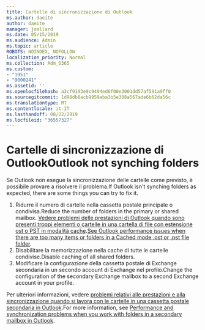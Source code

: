 ```yaml
---
title: Cartelle di sincronizzazione di Outlook
ms.author: daeite
author: daeite
manager: joallard
ms.date: 05/15/2019
ms.audience: Admin
ms.topic: article
ROBOTS: NOINDEX, NOFOLLOW
localization_priority: Normal
ms.collection: Adm_O365
ms.custom:
- "1951"
- "9000241"
ms.assetid: ''
ms.openlocfilehash: a3cf9193e9c9494ed6f00e3001dd57af591a9ff0
ms.sourcegitcommit: 1d98db8acb9959aba3b5e308a567ade6b62da56c
ms.translationtype: MT
ms.contentlocale: it-IT
ms.lasthandoff: 08/22/2019
ms.locfileid: "36557327"
---
```

# <a name="outlook-not-synching-folders"></a><span data-ttu-id="f2861-102">Cartelle di sincronizzazione di Outlook</span><span class="sxs-lookup"><span data-stu-id="f2861-102">Outlook not synching folders</span></span>

<span data-ttu-id="f2861-103">Se Outlook non esegue la sincronizzazione delle cartelle come previsto, è possibile provare a risolvere il problema.</span><span class="sxs-lookup"><span data-stu-id="f2861-103">If Outlook isn't synching folders as expected, there are some things you can try to fix it.</span></span>

1. <span data-ttu-id="f2861-104">Ridurre il numero di cartelle nella cassetta postale principale o condivisa.</span><span class="sxs-lookup"><span data-stu-id="f2861-104">Reduce the number of folders in the primary or shared mailbox.</span></span> <span data-ttu-id="f2861-105">[Vedere problemi delle prestazioni di Outlook quando sono presenti troppi elementi o cartelle in una cartella di file con estensione ost o PST in modalità cache](https://support.microsoft.com/help/2768656).</span><span class="sxs-lookup"><span data-stu-id="f2861-105">[See Outlook performance issues when there are too many items or folders in a Cached mode .ost or .pst file folder](https://support.microsoft.com/help/2768656).</span></span>
2. <span data-ttu-id="f2861-106">Disabilitare la memorizzazione nella cache di tutte le cartelle condivise.</span><span class="sxs-lookup"><span data-stu-id="f2861-106">Disable caching of all shared folders.</span></span>
3. <span data-ttu-id="f2861-107">Modificare la configurazione della cassetta postale di Exchange secondaria in un secondo account di Exchange nel profilo.</span><span class="sxs-lookup"><span data-stu-id="f2861-107">Change the configuration of the secondary Exchange mailbox to a second Exchange account in your profile.</span></span>

<span data-ttu-id="f2861-108">Per ulteriori informazioni, vedere [problemi relativi alle prestazioni e alla sincronizzazione quando si lavora con le cartelle in una cassetta postale secondaria in Outlook](https://support.microsoft.com/help/3115602).</span><span class="sxs-lookup"><span data-stu-id="f2861-108">For more information, see [Performance and synchronization problems when you work with folders in a secondary mailbox in Outlook](https://support.microsoft.com/help/3115602).</span></span>